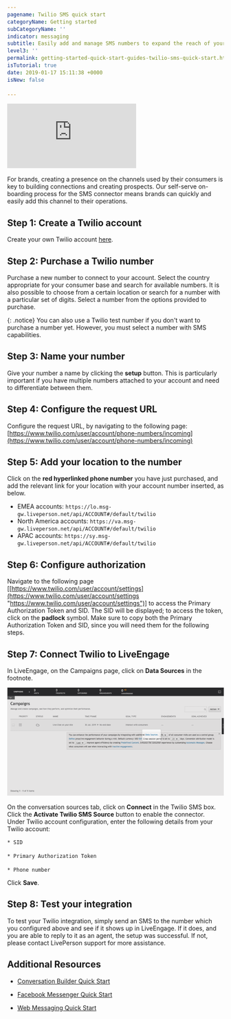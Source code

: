 ```yaml
---
pagename: Twilio SMS quick start
categoryName: Getting started
subCategoryName: ''
indicator: messaging
subtitle: Easily add and manage SMS numbers to expand the reach of your brand
level3: ''
permalink: getting-started-quick-start-guides-twilio-sms-quick-start.html
isTutorial: true
date: 2019-01-17 15:11:38 +0000
isNew: false

---
```

<iframe style="max-width: 750px;" src="https://player.vimeo.com/video/238919599" frameborder="0" webkitallowfullscreen mozallowfullscreen allowfullscreen></iframe>

For brands, creating a presence on the channels used by their consumers is key to building connections and creating prospects. Our self-serve on-boarding process for the SMS connector means brands can quickly and easily add this channel to their operations.

## Step 1: Create a Twilio account

Create your own Twilio account [here](https://www.twilio.com/try-twilio).

## Step 2: Purchase a Twilio number

Purchase a new number to connect to your account. Select the country appropriate for your consumer base and search for available numbers. It is also possible to choose from a certain location or search for a number with a particular set of digits. Select a number from the options provided to purchase.

{: .notice}
You can also use a Twilio test number if you don't want to purchase a number yet. However, you must select a number with SMS capabilities.

## Step 3: Name your number

Give your number a name by clicking the **setup** button. This is particularly important if you have multiple numbers attached to your account and need to differentiate between them.

## Step 4: Configure the request URL

Configure the request URL, by navigating to the following page: [https://www.twilio.com/user/account/phone-numbers/incoming](https://www.twilio.com/user/account/phone-numbers/incoming)

## Step 5: Add your location to the number

Click on the **red hyperlinked phone number** you have just purchased, and add the relevant link for your location with your account number inserted, as below.

* EMEA accounts: `https://lo.msg-gw.liveperson.net/api/ACCOUNT#/default/twilio`
* North America accounts: `https://va.msg-gw.liveperson.net/api/ACCOUNT#/default/twilio`
* APAC accounts: `https://sy.msg-gw.liveperson.net/api/ACCOUNT#/default/twilio`

## Step 6: Configure authorization

Navigate to the following page [[https://www.twilio.com/user/account/settings](https://www.twilio.com/user/account/settings "https://www.twilio.com/user/account/settings")] to access the Primary Authorization Token and SID. The SID will be displayed; to access the token, click on the **padlock** symbol. Make sure to copy both the Primary Authorization Token and SID, since you will need them for the following steps.

## Step 7: Connect Twilio to LiveEngage

In LiveEngage, on the Campaigns page, click on **Data Sources** in the footnote.

![](img/data-sources.png)

On the conversation sources tab, click on **Connect** in the Twilio SMS box. Click the **Activate Twilio SMS Source** button to enable the connector. Under Twilio account configuration, enter the following details from your Twilio account:

    * SID

    * Primary Authorization Token

    * Phone number


Click **Save**.

## Step 8: Test your integration

To test your Twilio integration, simply send an SMS to the number which you configured above and see if it shows up in LiveEngage. If it does, and you are able to reply to it as an agent, the setup was successful. If not, please contact LivePerson support for more assistance.

## Additional Resources

* [Conversation Builder Quick Start](https://knowledge.liveperson.com/getting-started-quick-start-guides-bots-quick-start.html)

* [Facebook Messenger Quick Start](https://knowledge.liveperson.com/getting-started-quick-start-guides-facebook-messenger-quick-start.html)

* [Web Messaging Quick Start](https://knowledge.liveperson.com/getting-started-quick-start-guides-messaging-quick-start.html)
